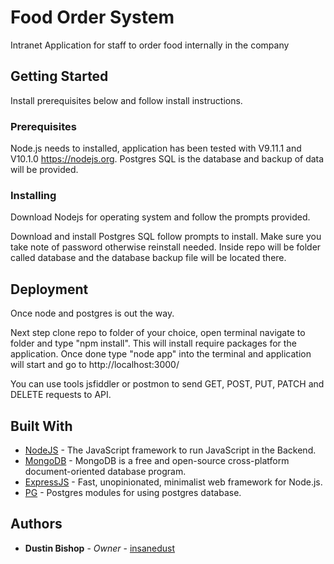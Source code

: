 # Food Order System
Intranet Application for staff to order food internally in the company

## Getting Started

Install prerequisites below and follow install instructions.

### Prerequisites

Node.js needs to installed, application has been tested with V9.11.1 and V10.1.0 https://nodejs.org.
Postgres SQL is the database and backup of data will be provided.

### Installing

Download Nodejs for operating system and follow the prompts provided.

Download and install Postgres SQL follow prompts to install. Make sure you take note of password otherwise reinstall needed.
Inside repo will be folder called database and the database backup file will be located there.

## Deployment

Once node and postgres is out the way.

Next step clone repo to folder of your choice, open terminal navigate to folder and type "npm install". This will install require packages for the application. Once done type "node app" into the terminal and application will start and go to http://localhost:3000/

You can use tools jsfiddler or postmon to send GET, POST, PUT, PATCH and DELETE requests to API.

## Built With

* [NodeJS](https://nodejs.org) - The JavaScript framework to run JavaScript in the Backend.
* [MongoDB](https://www.mongodb.com/) - MongoDB is a free and open-source cross-platform document-oriented database program.
* [ExpressJS](https://expressjs.com/) - Fast, unopinionated, minimalist web framework for Node.js.
* [PG](http://mongoosejs.com/) - Postgres modules for using postgres database.

## Authors

* **Dustin Bishop** - *Owner* - [insanedust](https://github.com/insanedust)

